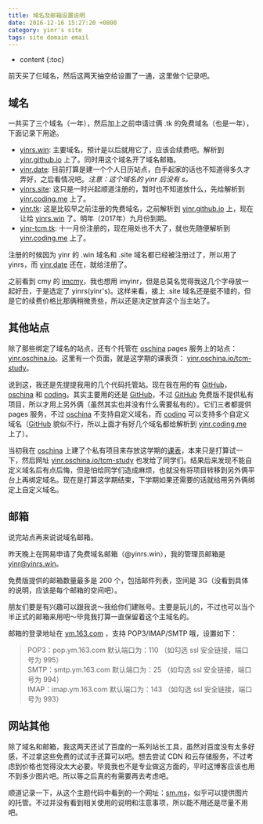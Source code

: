 ```yaml
---
title: 域名及邮箱设置说明
date: 2016-12-16 15:27:20 +0800
category: yinr's site
tags: site domain email
---
```


* content
{:toc}

前天买了仨域名，然后这两天抽空给设置了一通，这里做个记录吧。

## 域名

一共买了三个域名（一年），然后加上之前申请过俩 .tk 的免费域名（也是一年），下面记录下用途。

* [yinrs.win][1]: 主要域名，预计是以后就用它了，应该会续费吧。解析到 [yinr.github.io][2] 上了。同时用这个域名开了域名邮箱。
* [yinr.date][3]: 目前打算是建一个个人日历站点，白手起家的话也不知道得多久才弄好，之后看情况吧。*注意：这个域名的 yinr 后没有 s。*
* [yinrs.site][4]: 这只是一时兴起顺道注册的，暂时也不知道放什么，先给解析到 [yinr.coding.me][5] 上了。
* [yinr.tk][6]: 这是比较早之前注册的免费域名，之前解析到 [yinr.github.io][2] 上，现在让给 [yinrs.win][1] 了。明年（2017年）九月份到期。
* [yinr-tcm.tk][7]: 十一月份注册的，现在用处也不大了，就也先随便解析到 [yinr.coding.me][5] 上了。

注册的时候因为 yinr 的 .win 域名和 .site 域名都已经被注册过了，所以用了 yinrs，而 [yinr.date][3] 还在，就给注册了。

之前看到 cmy 的 [imcmy][8]，我也想用 imyinr，但是总莫名觉得我这几个字母放一起好丑，于是选定了 yinrs(yinr's)。这样来看，接上 .site 域名还是挺不错的，但是它的续费价格比那俩稍微贵些，所以还是决定放弃这个当主站了。

## 其他站点

除了那些绑定了域名的站点，还有个托管在 [oschina][9] pages 服务上的站点：[yinr.oschina.io][10]。这里有一个页面，就是这学期的课表页： [yinr.oschina.io/tcm-study][11]。

说到这，我还是先提提我用的几个代码托管站。现在我在用的有 [GitHub][12]，[oschina][9] 和 [coding][13]。其实主要用的还是 [GitHub][12]，不过 [GitHub][12] 免费版不提供私有项目，所以才用上另外俩（虽然其实也并没有什么需要私有的）。它们三者都提供 pages 服务，不过 [oschina][9] 不支持自定义域名，而 [coding][13] 可以支持多个自定义域名（[GitHub][12] 貌似不行，所以上面才有好几个域名都给解析到 [yinr.coding.me][5] 上了）。

当初我在 [oschina][9] 上建了个私有项目来存放这学期的[课表][11]，本来只是打算试一下，然后网址 [yinr.oschina.io/tcm-study][11] 也发给了同学们。结果后来发现不能自定义域名后有点后悔，但是怕给同学们造成麻烦，也就没有将项目转移到另外俩平台上再绑定域名。现在是打算这学期结束，下学期如果还需要的话就给用另外俩绑定上自定义域名。

## 邮箱

说完站点再来说说域名邮箱。

昨天晚上在网易申请了免费域名邮箱（@yinrs.win），我的管理员邮箱是 <yinr@yinrs.win>。

免费版提供的邮箱数量最多是 200 个，包括邮件列表，空间是 3G（没看到具体的说明，应该是每个邮箱的空间吧）。

朋友们要是有兴趣可以跟我说～我给你们建账号。主要是玩儿的，不过也可以当个半正式的邮箱来用吧～毕竟我打算一直保留着这个主域名的。

邮箱的登录地址在 [ym.163.com][14] ，支持 POP3/IMAP/SMTP 哦，设置如下：

> POP3：pop.ym.163.com 默认端口为：110 （如勾选 ssl 安全链接，端口号为 995）  
> SMTP：smtp.ym.163.com 默认端口为：25 （如勾选 ssl 安全链接，端口号为 994）  
> IMAP：imap.ym.163.com 默认端口为：143 （如勾选 ssl 安全链接，端口号为 993）  

## 网站其他

除了域名和邮箱，我这两天还试了百度的一系列站长工具，虽然对百度没有太多好感，不过拿这些免费的试试手还算可以吧。想去尝试 CDN 和云存储服务，不过考虑到价格也觉得没太大必要。毕竟我也不是专业做这方面的，平时这博客应该也用不到多少图片吧。所以等之后真的有需要再去考虑吧。

顺道记录一下，从这个主题代码中看到的一个网址：[sm.ms][15]，似乎可以提供图片的托管。不过并没有看到相关使用的说明和注意事项，所以能不用还是尽量不用吧。

[1]: http://yinrs.win/
[2]: https://yinr.github.io/
[3]: http://yinr.date/
[4]: http://yinrs.site/
[5]: http://yinr.coding.me/
[6]: http://yinr.tk/
[7]: http://yinr-tcm.tk/
[8]: https://imcmy.me/
[9]: https://git.oschina.net/
[10]: https://yinr.oschina.io/
[11]: https://yinr.oschina.io/tcm-study/
[12]: https://github.com/
[13]: https://coding.net/
[14]: http://ym.163.com/
[15]: https://sm.ms/
